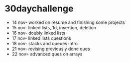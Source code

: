 # 30daychallenge
- 14 nov- worked on resume and finishing some projects
- 15 nov- linked lists, 1d, insertion, deletion
- 16 nov- doubly linked lists
- 17 nov- linked lists questions
- 18 nov- stacks and queues intro
- 21 nov- revising previously done ques
- 22 nov= advanced ques on arrays
